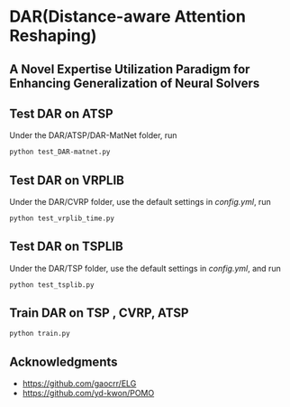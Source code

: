 # DAR(Distance-aware Attention Reshaping)

## A Novel Expertise Utilization Paradigm for Enhancing Generalization of Neural Solvers

## Test DAR on ATSP

Under the DAR/ATSP/DAR-MatNet folder, run

```bash
python test_DAR-matnet.py
```
## Test DAR on VRPLIB

Under the DAR/CVRP folder, use the default settings in *config.yml*, run

```bash
python test_vrplib_time.py
```

## Test DAR on TSPLIB

Under the DAR/TSP folder, use the default settings in *config.yml*, and run

```bash
python test_tsplib.py
```



## Train DAR on TSP , CVRP, ATSP


```bash
python train.py
```

## Acknowledgments

* https://github.com/gaocrr/ELG
* https://github.com/yd-kwon/POMO
